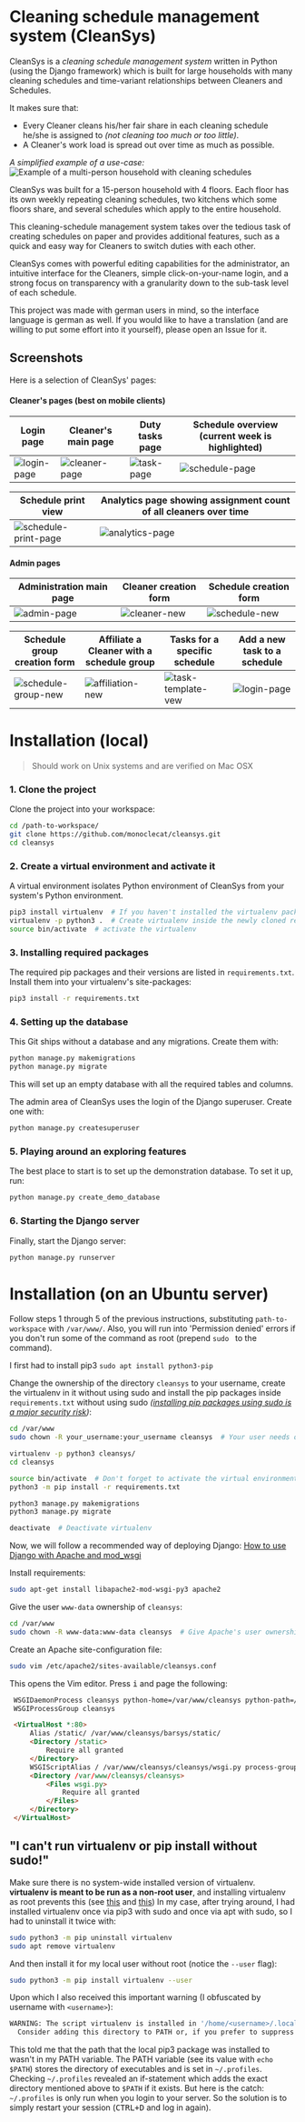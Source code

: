 # Cleaning schedule management system (CleanSys)

CleanSys is a *cleaning schedule management system* written in Python (using the Django framework) which is built for 
large households with many cleaning schedules and time-variant relationships between Cleaners and Schedules. 

It makes sure that:   
- Every Cleaner cleans his/her fair share in each cleaning schedule he/she is assigned
 to *(not cleaning too much or too little)*.
- A Cleaner's work load is spread out over time as much as possible.  

*A simplified example of a use-case:*
![Example of a multi-person household with cleaning schedules](screenshots/CleanSys1.svg)

CleanSys was built for a 15-person household with 4 floors. 
Each floor has its own weekly repeating cleaning schedules, two kitchens which some floors share, and 
several schedules which apply to the entire household. 

This cleaning-schedule management system takes over the tedious task of creating schedules on paper 
and provides additional features, such as a quick and easy way for Cleaners to switch duties with each other.

CleanSys comes with powerful editing capabilities for the administrator, an intuitive interface for the Cleaners, 
simple click-on-your-name login, and a strong focus on transparency with a granularity down to the 
 sub-task level of each schedule.  

This project was made with german users in mind, so the interface language is german as well. 
If you would like to have a translation 
(and are willing to put some effort into it yourself), please open an Issue for it. 

## Screenshots
Here is a selection of CleanSys' pages:

#### Cleaner's pages (best on mobile clients)
Login page | Cleaner's main page | Duty tasks page | Schedule overview (current week is highlighted) 
--- | --- | --- | ---
![login-page](screenshots/login_view.png) | ![cleaner-page](screenshots/cleaner_view.png) | ![task-page](screenshots/task_view.png) | ![schedule-page](screenshots/schedule_view.png) | 

Schedule print view | Analytics page showing assignment count of all cleaners over time 
--- | ---
![schedule-print-page](screenshots/schedule_print_view.png) | ![analytics-page](screenshots/cleaner_analytics.png)

#### Admin pages
Administration main page | Cleaner creation form | Schedule creation form
--- | --- | ---
![admin-page](screenshots/admin_view.png) | ![cleaner-new](screenshots/cleaner_new.png) | ![schedule-new](screenshots/schedule_new.png)

Schedule group creation form | Affiliate a Cleaner with a schedule group | Tasks for a specific schedule | Add a new task to a schedule
--- | --- | --- | ---
![schedule-group-new](screenshots/schedule_group_new.png) | ![affiliation-new](screenshots/affiliation_new.png) | ![task-template-vew](screenshots/task_template_view.png) | ![login-page](screenshots/task_template_new.png)

# Installation (local)
> Should work on Unix systems and are verified on Mac OSX

### 1. Clone the project
Clone the project into your workspace: 

```bash
cd /path-to-workspace/
git clone https://github.com/monoclecat/cleansys.git
cd cleansys
```

### 2. Create a virtual environment and activate it
A virtual environment isolates Python environment of CleanSys from your system's Python environment. 

```bash
pip3 install virtualenv  # If you haven't installed the virtualenv package
virtualenv -p python3 .  # Create virtualenv inside the newly cloned repository
source bin/activate  # activate the virtualenv
```

### 3. Installing required packages
The required pip packages and their versions are listed in `requirements.txt`. 
Install them into your virtualenv's site-packages:

```bash
pip3 install -r requirements.txt
``` 

### 4. Setting up the database
This Git ships without a database and any migrations. Create them with:

```bash
python manage.py makemigrations
python manage.py migrate
```
 
This will set up an empty database with all the required tables and columns. 

The admin area of CleanSys uses the login of the Django superuser. Create one with:

```bash
python manage.py createsuperuser
``` 

### 5. Playing around an exploring features
The best place to start is to set up the demonstration database. To set it up, run:

```bash
python manage.py create_demo_database
```

### 6. Starting the Django server
Finally, start the Django server:

```bash
python manage.py runserver
``` 

# Installation (on an Ubuntu server)

Follow steps 1 through 5 of the previous instructions, substituting `path-to-workspace` with `/var/www/`. 
Also, you will run into 'Permission denied' errors if you don't run some of the command as root 
(prepend `sudo ` to the command). 

I first had to install pip3 `sudo apt install python3-pip`

Change the ownership of the directory `cleansys` to your username, create the virtualenv in it without using sudo and
install the pip packages inside `requirements.txt` without using sudo 
*([installing pip packages using sudo is a major security risk](https://stackoverflow.com/a/21056000/5568461))*:
```bash
cd /var/www
sudo chown -R your_username:your_username cleansys  # Your user needs ownership of cleansys/

virtualenv -p python3 cleansys/
cd cleansys

source bin/activate  # Don't forget to activate the virtual environment!!!
python3 -m pip install -r requirements.txt

python3 manage.py makemigrations
python3 manage.py migrate

deactivate  # Deactivate virtualenv
```

Now, we will follow a recommended way of deploying Django: 
[How to use Django with Apache and mod_wsgi](https://docs.djangoproject.com/en/3.0/howto/deployment/wsgi/modwsgi/)

Install requirements:

```bash
sudo apt-get install libapache2-mod-wsgi-py3 apache2
```

Give the user `www-data` ownership of `cleansys`:
```bash
cd /var/www
sudo chown -R www-data:www-data cleansys  # Give Apache's user ownership so it can serve the files
```

Create an Apache site-configuration file:
```bash
sudo vim /etc/apache2/sites-available/cleansys.conf
```

This opens the Vim editor. Press <kbd>i</kbd> and page the following: 

```html
 WSGIDaemonProcess cleansys python-home=/var/www/cleansys python-path=/var/www/cleansys
 WSGIProcessGroup cleansys

 <VirtualHost *:80>
     Alias /static/ /var/www/cleansys/barsys/static/
     <Directory /static>
         Require all granted
     </Directory>
     WSGIScriptAlias / /var/www/cleansys/cleansys/wsgi.py process-group=cleansys
     <Directory /var/www/cleansys/cleansys>
         <Files wsgi.py>
             Require all granted
         </Files>
     </Directory>
 </VirtualHost>
```

## "I can't run virtualenv or pip install without sudo!"

Make sure there is no system-wide installed version of virtualenv. **virtualenv is meant to be run as a non-root user**, 
and installing virtualenv as root prevents this 
(see [this](https://stackoverflow.com/a/19472082/5568461) and [this](https://stackoverflow.com/a/9349150/5568461))
In my case, after trying around, I had installed virtualenv once via pip3 with sudo and once via apt with sudo, 
so I had to uninstall it twice with: 

```bash
sudo python3 -m pip uninstall virtualenv
sudo apt remove virtualenv
```

And then install it for my local user without root (notice the `--user` flag):

```bash
sudo python3 -m pip install virtualenv --user
```

Upon which I also received this important warning (I obfuscated by username with `<username>`): 

```bash
WARNING: The script virtualenv is installed in '/home/<username>/.local/bin' which is not on PATH.
  Consider adding this directory to PATH or, if you prefer to suppress this warning, use --no-warn-script-location
```

This told me that the path that the local pip3 package was installed to wasn't in my PATH variable. The PATH variable 
(see its value with `echo $PATH`) stores the directory of executables and is set in `~/.profiles`. 
Checking `~/.profiles` revealed an if-statement which adds the exact directory mentioned above to `$PATH` if it 
exists. But here is the catch: `~/.profiles` is only run when you login to your server. 
So the solution is to simply restart your session (<kbd>CTRL+D</kbd> and log in again). 

